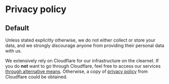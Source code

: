 # Privacy policy
## Default
Unless stated explicitly otherwise, we do not either collect or store your data, and we strongly discourage anyone from providing their personal data with us.

We extensively rely on Cloudflare for our infrastructure on the clearnet. If you do **not** want to go through Cloudflare, feel free to access our services [through alternative means](https://ltgc.cc/about.htm#access). Otherwise, a copy of [privacy policy](https://www.cloudflare.com/en-gb/privacypolicy/) from Cloudflare could be obtained.
